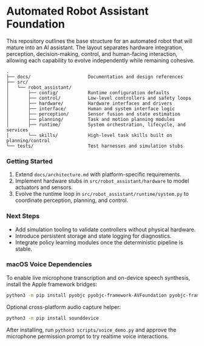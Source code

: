 # Automated Robot Assistant Foundation

This repository outlines the base structure for an automated robot that will mature into an AI assistant. The layout separates hardware integration, perception, decision-making, control, and human-facing interaction, allowing each capability to evolve independently while remaining cohesive.

```
.
├── docs/                     Documentation and design references
├── src/
│   └── robot_assistant/
│       ├── config/           Runtime configuration defaults
│       ├── control/          Low-level controllers and safety loops
│       ├── hardware/         Hardware interfaces and drivers
│       ├── interface/        Human and system interface logic
│       ├── perception/       Sensor fusion and state estimation
│       ├── planning/         Task and motion planning modules
│       ├── runtime/          System orchestration, lifecycle, and services
│       └── skills/           High-level task skills built on planning/control
└── tests/                    Test harnesses and simulation stubs
```

### Getting Started

1. Extend `docs/architecture.md` with platform-specific requirements.
2. Implement hardware stubs in `src/robot_assistant/hardware` to model actuators and sensors.
3. Evolve the runtime loop in `src/robot_assistant/runtime/system.py` to coordinate perception, planning, and control.

### Next Steps

- Add simulation tooling to validate controllers without physical hardware.
- Introduce persistent storage and state logging for diagnostics.
- Integrate policy learning modules once the deterministic pipeline is stable.

### macOS Voice Dependencies

To enable live microphone transcription and on-device speech synthesis, install the Apple framework bridges:

```bash
python3 -m pip install pyobjc pyobjc-framework-AVFoundation pyobjc-framework-Speech
```

Optional cross-platform audio capture helper:

```bash
python3 -m pip install sounddevice
```

After installing, run `python3 scripts/voice_demo.py` and approve the microphone permission prompt to try realtime voice interactions.
